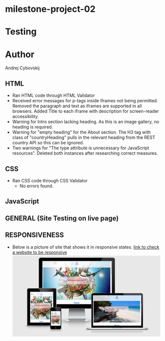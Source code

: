 # milestone-project-02 
# Testing


# Author
Andrej Cybovskij

## HTML

 - Ran HTML code through HTML Validator
 - Received error messages for p-tags inside iframes not being permitted. Removed the paragraph and text as iframes are supported in all browsers. Added Title to each iframe with description for screen-reader accessibility.
 - Warning for Intro section lacking heading. As this is an image gallery, no heading is required.
 - Warning for "empty heading" for the About section. The H3 tag with class of "countryHeading" pulls in the relevant heading from the REST country API so this can be ignored.
 - Two warnings for "The type attribute is unnecessary for JavaScript resources". Deleted both instances after researching correct measures.

## CSS
 - Ran CSS code through CSS Validator
   - No errors found.

## JavaScript


## GENERAL (Site Testing on live page)



## RESPONSIVENESS
- Below is a picture of site that shows it in responsive states. 
[link to check a website to be responsive](http://ami.responsivedesign.is)
![picture of site](assets/images/responsive-1.PNG)



